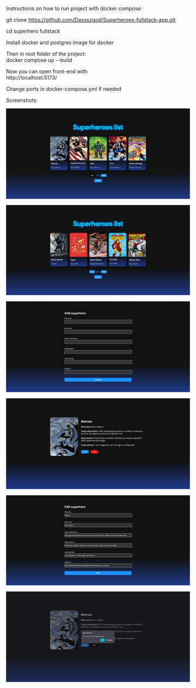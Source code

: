 Instructions on how to run project with docker compose:

git clone https://github.com/Dassszgod/Superheroes-fullstack-app.git

cd superhero fullstack

Install docker and postgres image for docker

Then in root folder of the project: \
docker compose up --build

Now you can open front-end with: \
http://localhost:5173/

Change ports in docker-compose.yml if needed

Screenshots:

![1](screenshots/1.jpg)

![2](screenshots/2.jpg)

![3](screenshots/3.jpg)

![4](screenshots/4.jpg)

![5](screenshots/5.jpg)

![6](screenshots/6.jpg)
